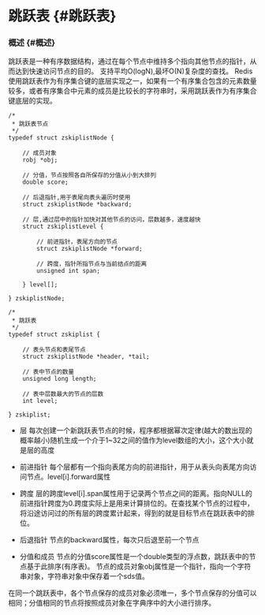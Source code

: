 # 跳跃表 {#跳跃表}

### 概述 {#概述}

跳跃表是一种有序数据结构，通过在每个节点中维持多个指向其他节点的指针，从而达到快速访问节点的目的。 支持平均O\(logN\),最坏O\(N\)复杂度的查找。 Redis使用跳跃表作为有序集合键的底层实现之一，如果有一个有序集合包含的元素数量较多，或者有序集合中元素的成员是比较长的字符串时，采用跳跃表作为有序集合键底层的实现。

```
/*
 * 跳跃表节点
 */
typedef struct zskiplistNode {

    // 成员对象
    robj *obj;

    // 分值，节点按照各自所保存的分值从小到大排列
    double score;

    // 后退指针,用于表尾向表头遍历时使用
    struct zskiplistNode *backward;

    // 层,通过层中的指针加快对其他节点的访问，层数越多，速度越快
    struct zskiplistLevel {

        // 前进指针，表尾方向的节点
        struct zskiplistNode *forward;

        // 跨度，指针所指节点与当前结点的距离
        unsigned int span;

    } level[];

} zskiplistNode;
```

```
/*
 * 跳跃表
 */
typedef struct zskiplist {

    // 表头节点和表尾节点
    struct zskiplistNode *header, *tail;

    // 表中节点的数量
    unsigned long length;

    // 表中层数最大的节点的层数
    int level;

} zskiplist;
```

* 层 每次创建一个新跳跃表节点的时候，程序都根据幂次定律\(越大的数出现的概率越小\)随机生成一个介于1~32之间的值作为level数组的大小，这个大小就是层的高度

* 前进指针 每个层都有一个指向表尾方向的前进指针，用于从表头向表尾方向访问节点。level\[i\].forward属性

* 跨度 层的跨度level\[i\].span属性用于记录两个节点之间的距离。指向NULL的前进指针跨度为0.跨度实际上是用来计算排位的。在查找某个节点的过程中，将沿途访问过的所有层的跨度累计起来，得到的就是目标节点在跳跃表中的排位。

* 后退指针 节点的backward属性，每次只后退至前一个节点

* 分值和成员 节点的分值score属性是一个double类型的浮点数，跳跃表中的节点基于此排序\(有序表\)。 节点的成员对象obj属性是一个指针，指向一个字符串对象，字符串对象中保存着一个sds值。

在同一个跳跃表中，各个节点保存的成员对象必须唯一，多个节点保存的分值可以相同；分值相同的节点将按照成员对象在字典序中的大小进行排序。

